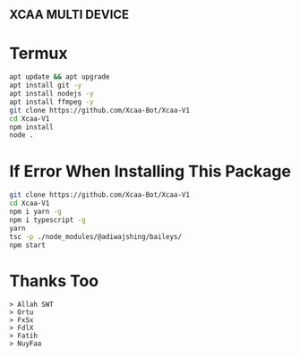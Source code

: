 ## XCAA MULTI DEVICE

# Termux
```bash
apt update && apt upgrade
apt install git -y
apt install nodejs -y
apt install ffmpeg -y
git clone https://github.com/Xcaa-Bot/Xcaa-V1
cd Xcaa-V1
npm install
node .
```

# If Error When Installing This Package
```bash
git clone https://github.com/Xcaa-Bot/Xcaa-V1
cd Xcaa-V1
npm i yarn -g
npm i typescript -g
yarn
tsc -p ./node_modules/@adiwajshing/baileys/
npm start
```

# Thanks Too
```
> Allah SWT
> Ortu
> FxSx
> FdlX
> Fatih
> NuyFaa
```